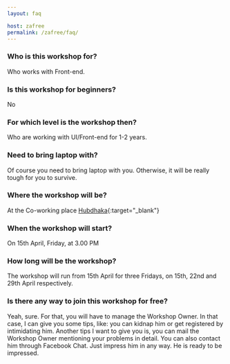 ```yaml
---
layout: faq

host: zafree
permalink: /zafree/faq/
---
```


### Who is this workshop for?
Who works with Front-end.

### Is this workshop for beginners?
No

### For which level is the workshop then?
Who are working with UI/Front-end for 1-2 years.

### Need to bring laptop with?
Of course you need to bring laptop with you. Otherwise, it will be really tough for you to survive.

### Where the workshop will be?
At the Co-working place [Hubdhaka](http://www.hubdhaka.com/){:target="_blank"}

### When the workshop will start?
On 15th April, Friday, at 3.00 PM

### How long will be the workshop?
The workshop will run from 15th April for three Fridays, on 15th, 22nd and 29th April respectively.

### Is there any way to join this workshop for free?
Yeah, sure. For that, you will have to manage the Workshop Owner. In that case, I can give you some tips, like: you can kidnap him or get registered by intimidating him. Another tips I want to give you is, you can mail the Workshop Owner mentioning your problems in detail. You can also contact him through Facebook Chat. Just impress him in any way. He is ready to be impressed.
